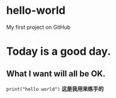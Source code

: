 # hello-world
My first project on GitHub
# Today is a good day.
## What I want will all be OK.
`print("hello world")`
**这是我用来练手的**
